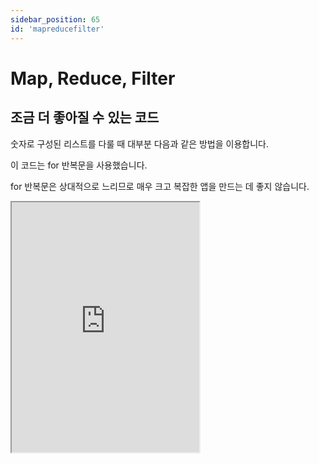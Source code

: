 ```yaml
---
sidebar_position: 65
id: 'mapreducefilter'
---
```


# Map, Reduce, Filter

## 조금 더 좋아질 수 있는 코드

숫자로 구성된 리스트를 다룰 때 대부분 다음과 같은 방법을 이용합니다.

이 코드는 for 반복문을 사용했습니다.

for 반복문은 상대적으로 느리므로 매우 크고 복잡한 앱을 만드는 데 좋지 않습니다.

<iframe title="Python Playground" src="https://trinket.io/embed/python3/0be5e6efb5" height="400" />

## map()

다음과 같은 예시를 보겠습니다.

매우 간단합니다.

<iframe title="Python Playground" src="https://trinket.io/embed/python3/373f6daa17" height="400" />

1. 먼저, `map()` 함수의 첫 번째 매개변수에는 함수의 이름을 넣습니다.
2. 만일 어떤 계산을 하는 함수 (예: x에 2를 곱하는 함수)가 존재하지 않는다면 그 함수를 만드세요.
3. 그리고 두 번째에는 리스트 변수 이름을 넣습니다.
4. 마지막으로, 리스트 형태로 바꾸기 위하여 `list()` 함수를 사용하면 for 반복문을 사용한 것과 같지만 더 효율적입니다.

`map()` 함수에서 나만의 함수를 넣으려면 `lambda(익명 함수)`를 이용할 수 있습니다.

<iframe title="Python Playground" src="https://trinket.io/embed/python3/22c2bc5172" height="400" />

`lambda`를 이용할 때 첫 번째 매개변수가 들어오는 값(`mainList`에 있는 숫자의 값)이기 때문에 매개변수의 이름은 우리가 정할 수 있습니다.

n이 될 수 있고 `number` 또는 `num`이 될 수 있지만 존재해야 하고 돌아오는 값이 있어야 합니다.

만일 어떤 함수가 x개 매개변수가 필요하다면 x개 리스트를 입력하면 됩니다.

그리고 `lambda`에서는 x개 매개변수를 만들면 됩니다.

참고로 `map()`은 리스트에서 숫자뿐만 아니라 모든 데이터 형태를 반복할 수 있습니다.

문자도 됩니다.

## 리스트의 값 필터링

필터링이라고 하면 '정수기에서 더러운 물질을 필터링한다'라는 말이 떠오르지 않나요?

필터링은 어떤 리스트에서 아이템이 특정 조건에 해당한다면 버린다는 뜻이 있습니다.

위의 예시에서 음의 정수는 다 제거를 하고 양의 정수와 0만 남겼습니다.

`filter()` 메서드는 `map()`의 매개변수와 같습니다.

1. 첫 번째는 필터링하는 함수이지만 돌아오는 것이 꼭 불리언이어야합니다. 왜냐하면 필터링은 '어떤 조건에 해당하면' 이라는 뜻이기 때문에 조건이 맞다, 틀리다로 구분할 수 있기 때문입니다.
2. 그리고 다른 매개변수는 다 필터링의 조건에서 필요한 매개변수의 수입니다.

참고로 `map()`과 같이 `lambda` 대신 `def`를 이용한 함수여도 되고 이미 존재하는 함수를 사용해도 됩니다.

<iframe title="Python Playground" src="https://trinket.io/embed/python3/9eb9345774" height="400" />

## reduce()

`reduce()`는 어떤 리스트의 값들을 다 어떤 연산이나 함수를 이용하여 하나로 만드는 함수입니다.

예를 들어 문자가 담긴 리스트의 모든 문자를 합한 값을 계산하고 싶다면 for 반복문 대신 `reduce()`를 사용하는 방법도 있습니다.

하지만 `reduce()`는 아직 파이썬에서 존재하지 않기 때문에 `functools`라는 모듈에서만 사용할 수 있습니다.

옆에 있는 코드를 실행하면 `'Hello, World!.'`라고 출력이 됩니다.

만일 `reduce()`의 값이 여러 개라면 먼저 하나하나 함수에 집어넣고 돌아오는 값을 저장한 후 모든 값을 한꺼번에 돌려줍니다.

<iframe title="Python Playground" src="https://trinket.io/embed/python3/294b66f2c5" height="400" />
